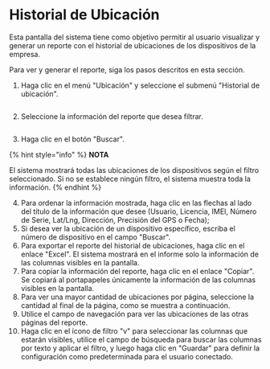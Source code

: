# Historial de Ubicación

Esta pantalla del sistema tiene como objetivo permitir al usuario visualizar y generar un reporte con el historial de ubicaciones de los dispositivos de la empresa.

Para ver y generar el reporte, siga los pasos descritos en esta sección.

1. Haga clic en el menú "Ubicación" y seleccione el submenú "Historial de ubicación".

<figure><img src="../../../.gitbook/assets/image (3) (1) (1) (1).png" alt=""><figcaption></figcaption></figure>

2. Seleccione la información del reporte que desea filtrar.

<figure><img src="../../../.gitbook/assets/Captura de tela 2024-12-06 143958.png" alt=""><figcaption></figcaption></figure>

3. Haga clic en el botón "Buscar".

{% hint style="info" %}
**NOTA**

El sistema mostrará todas las ubicaciones de los dispositivos según el filtro seleccionado. Si no se establece ningún filtro, el sistema muestra toda la información.
{% endhint %}

4. Para ordenar la información mostrada, haga clic en las flechas al lado del título de la información que desee (Usuario, Licencia, IMEI, Número de Serie, Lat/Lng, Dirección, Precisión del GPS o Fecha);
5. Si desea ver la ubicación de un dispositivo específico, escriba el número de dispositivo en el campo "Buscar".
6. Para exportar el reporte del historial de ubicaciones, haga clic en el enlace "Excel". El sistema mostrará en el informe solo la información de las columnas visibles en la pantalla.
7. Para copiar la información del reporte, haga clic en el enlace "Copiar". Se copiará al portapapeles únicamente la información de las columnas visibles en la pantalla.
8. Para ver una mayor cantidad de ubicaciones por página, seleccione la cantidad al final de la página, como se muestra a continuación.
9. Utilice el campo de navegación para ver las ubicaciones de las otras páginas del reporte.
10. Haga clic en el ícono de filtro "v" para seleccionar las columnas que estarán visibles, utilice el campo de búsqueda para buscar las columnas por texto y aplicar el filtro, y luego haga clic en "Guardar" para definir la configuración como predeterminada para el usuario conectado.

<figure><img src="../../../.gitbook/assets/image (214).png" alt=""><figcaption></figcaption></figure>
